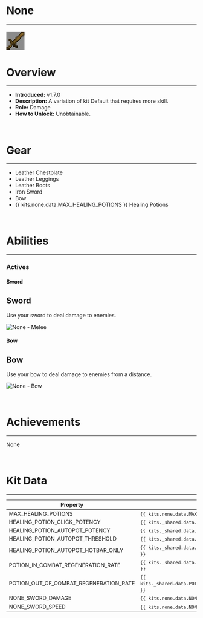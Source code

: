
# None

***

#### ![none-icon](../assets/icons/none-icon.jpg)

# Overview
***
- **Introduced:** v1.7.0
- **Description:** A variation of kit Default that requires more skill.
- **Role:** Damage
- **How to Unlock:** Unobtainable.

<br />  

# Gear
***
- Leather Chestplate
- Leather Leggings
- Leather Boots
- Iron Sword
- Bow
- {{ kits.none.data.MAX_HEALING_POTIONS }} Healing Potions

<br />  

# Abilities
***
### Actives
<!-- tabs:start -->
#### **Sword**
## Sword
Use your sword to deal damage to enemies.

![None - Melee](../assets/kits/none/None%20-%20Melee.gif)

#### **Bow**
## Bow
Use your bow to deal damage to enemies from a distance.

![None - Bow](../assets/kits/none/None%20-%20Bow.gif)

<!-- tabs:end -->
<br /> 

# Achievements
***

None

<br />  

# Kit Data
***

| Property | Value | Description |
|----------|-------|-------------|
| MAX_HEALING_POTIONS | `{{ kits.none.data.MAX_HEALING_POTIONS }}` | {{ kitDataSharedDescriptions.MAX_HEALING_POTIONS }} |
| HEALING_POTION_CLICK_POTENCY | `{{ kits._shared.data.HEALING_POTION_CLICK_POTENCY }}` | {{ kitDataSharedDescriptions.HEALING_POTION_CLICK_POTENCY }} |
| HEALING_POTION_AUTOPOT_POTENCY | `{{ kits._shared.data.HEALING_POTION_AUTOPOT_POTENCY }}` | {{ kitDataSharedDescriptions.HEALING_POTION_AUTOPOT_POTENCY }} |
| HEALING_POTION_AUTOPOT_THRESHOLD | `{{ kits._shared.data.HEALING_POTION_AUTOPOT_THRESHOLD }}` | {{ kitDataSharedDescriptions.HEALING_POTION_AUTOPOT_THRESHOLD }} |
| HEALING_POTION_AUTOPOT_HOTBAR_ONLY | `{{ kits._shared.data.HEALING_POTION_AUTOPOT_HOTBAR_ONLY }}` | {{ kitDataSharedDescriptions.HEALING_POTION_AUTOPOT_HOTBAR_ONLY }} |
| POTION_IN_COMBAT_REGENERATION_RATE | `{{ kits._shared.data.POTION_IN_COMBAT_REGENERATION_RATE }}` | {{ kitDataSharedDescriptions.POTION_IN_COMBAT_REGENERATION_RATE }} |
| POTION_OUT_OF_COMBAT_REGENERATION_RATE | `{{ kits._shared.data.POTION_OUT_OF_COMBAT_REGENERATION_RATE }}` | {{ kitDataSharedDescriptions.POTION_OUT_OF_COMBAT_REGENERATION_RATE }} |
| NONE_SWORD_DAMAGE | `{{ kits.none.data.NONE_SWORD_DAMAGE }}` | The base damage of the sword. |
| NONE_SWORD_SPEED | `{{ kits.none.data.NONE_SWORD_SPEED }}` | The base speed of the sword. |

